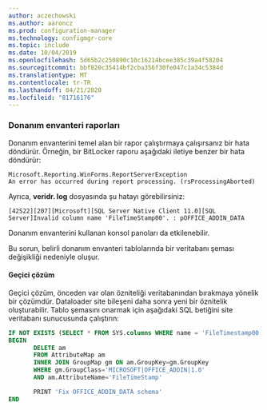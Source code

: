 ```yaml
---
author: aczechowski
ms.author: aaroncz
ms.prod: configuration-manager
ms.technology: configmgr-core
ms.topic: include
ms.date: 10/04/2019
ms.openlocfilehash: 5d65b2c250890c10c16214bcee385c39a4f58204
ms.sourcegitcommit: bbf820c35414bf2cba356f30fe047c1a34c5384d
ms.translationtype: MT
ms.contentlocale: tr-TR
ms.lasthandoff: 04/21/2020
ms.locfileid: "81716176"
---
```

### <a name="hardware-inventory-reports"></a><a name="ki_hinv"></a>Donanım envanteri raporları

<!--5468413-->
Donanım envanterini temel alan bir rapor çalıştırmaya çalışırsanız bir hata döndürür. Örneğin, bir BitLocker raporu aşağıdaki iletiye benzer bir hata döndürür:

```
Microsoft.Reporting.WinForms.ReportServerException
An error has occurred during report processing. (rsProcessingAborted)
```

Ayrıca, **veridr. log** dosyasında şu hatayı görebilirsiniz:

`[42S22][207][Microsoft][SQL Server Native Client 11.0][SQL Server]Invalid column name 'FileTimeStamp00'. : pOFFICE_ADDIN_DATA`

Donanım envanterini kullanan konsol panoları da etkilenebilir.

Bu sorun, belirli donanım envanteri tablolarında bir veritabanı şeması değişikliği nedeniyle oluşur.

#### <a name="workaround"></a>Geçici çözüm

Geçici çözüm, önceden var olan özniteliği veritabanından bırakmaya yönelik bir çözümdür. Dataloader site bileşeni daha sonra yeni bir öznitelik oluşturabilir. Tablo şemasını onarmak için aşağıdaki SQL betiğini site veritabanı sunucusunda çalıştırın:

``` SQL
IF NOT EXISTS (SELECT * FROM SYS.columns WHERE name = 'FileTimestamp00' AND object_id = OBJECT_ID('OFFICE_ADDIN_DATA'))
BEGIN
       DELETE am
       FROM AttributeMap am
       INNER JOIN GroupMap gm ON am.GroupKey=gm.GroupKey
       WHERE gm.GroupClass='MICROSOFT|OFFICE_ADDIN|1.0'
       AND am.AttributeName='FileTimeStamp'

       PRINT 'Fix OFFICE_ADDIN_DATA schema'
END
```
